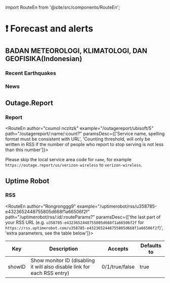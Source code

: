 import RouteEn from '@site/src/components/RouteEn';

# ❗️ Forecast and alerts

## BADAN METEOROLOGI, KLIMATOLOGI, DAN GEOFISIKA(Indonesian)

### Recent Earthquakes

<RouteEn author="Shinanory" example="/bmkg/earthquake" path="/bmkg/earthquake" />

### News

<RouteEn author="Shinanory" example="/bmkg/news" path="/bmkg/news" />

## Outage.Report

### Report

<RouteEn author="cxumol nczitzk" example="/outagereport/ubisoft/5" path="/outagereport/:name/:count?" paramsDesc={['Service name, spelling format must be consistent with URL', 'Counting threshold, will only be written in RSS if the number of people who report to stop serving is not less than this number']}>

Please skip the local service area code for `name`, for example `https://outage.report/us/verizon-wireless` to `verizon-wireless`.

</RouteEn>

## Uptime Robot

### RSS

<RouteEn author="Rongronggg9" example="/uptimerobot/rss/u358785-e4323652448755805d668f1a66506f2f" path="/uptimerobot/rss/:id/:routeParams?" paramsDesc={['the last part of your RSS URL (e.g. `u358785-e4323652448755805d668f1a66506f2f` for `https://rss.uptimerobot.com/u358785-e4323652448755805d668f1a66506f2f`)', 'extra parameters, see the table below']}>

| Key    | Description                                                              | Accepts        | Defaults to |
|--------|--------------------------------------------------------------------------|----------------|-------------|
| showID | Show monitor ID (disabling it will also disable link for each RSS entry) | 0/1/true/false | true        |

</RouteEn>

